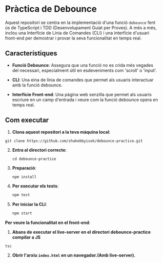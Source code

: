 # Pràctica de Debounce

Aquest repositori se centra en la implementació d'una funció `debounce` fent ús de TypeScript i TDD (Desenvolupament Guiat per Proves). A més a més, inclou una Interfície de Línia de Comandes (CLI) i una interfície d'usuari front-end per demostrar i provar la seva funcionalitat en temps real.

## Característiques

- **Funció Debounce**: Assegura que una funció no es crida més vegades del necessari, especialment útil en esdeveniments com 'scroll' o 'input'.
  
- **CLI**: Una eina de línia de comandes que permet als usuaris interactuar amb la funció debounce.

- **Interfície Front-end**: Una pàgina web senzilla que permet als usuaris escriure en un camp d'entrada i veure com la funció debounce opera en temps real.

## Com executar

1. **Clona aquest repositori a la teva màquina local**:
```
git clone https://github.com/shakebbyisok/debounce-practice.git
```
2. **Entra al directori correcte**:
   ```
   cd debounce-practice
   ```

3. **Preparació**:
    ```bash
    npm install
    ```

4. **Per executar els tests**:
    ```bash
    npm test
    ```

5. **Per iniciar la CLI**:
    ```bash
    npm start
    ```

**Per veure la funcionalitat en el front-end**:
  
  1. **Abans de executar el live-server en el directori debounce-practice compilar a JS**
   ```
   tsc
   ```

   2. **Obrir l'arxiu `index.html` en un navegador.(Amb live-server).**

